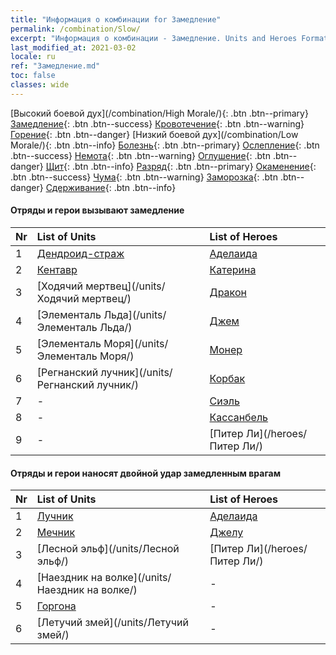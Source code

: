 ```yaml
---
title: "Информация о комбинации for Замедление"
permalink: /combination/Slow/
excerpt: "Информация о комбинации - Замедление. Units and Heroes Formation."
last_modified_at: 2021-03-02
locale: ru
ref: "Замедление.md"
toc: false
classes: wide
---
```


  [Высокий боевой дух](/combination/High Morale/){: .btn .btn--primary} [Замедление](/combination/Slow/){: .btn .btn--success} [Кровотечение](/combination/Bleeding/){: .btn .btn--warning} [Горение](/combination/Burning/){: .btn .btn--danger} [Низкий боевой дух](/combination/Low Morale/){: .btn .btn--info} [Болезнь](/combination/Disease/){: .btn .btn--primary} [Ослепление](/combination/Blind/){: .btn .btn--success} [Немота](/combination/Silence/){: .btn .btn--warning} [Оглушение](/combination/Stun/){: .btn .btn--danger} [Щит](/combination/Shield/){: .btn .btn--info} [Разряд](/combination/Static/){: .btn .btn--primary} [Окаменение](/combination/Petrify/){: .btn .btn--success} [Чума](/combination/Plague/){: .btn .btn--warning} [Заморозка](/combination/Freeze/){: .btn .btn--danger} [Сдерживание](/combination/Deterrence/){: .btn .btn--info} 


#### Отряды и герои вызывают замедление

  | Nr |  List of Units  | List of Heroes | 
  |:---|:----------------|:---------------| 
  | 1 | [Дендроид-страж](/units/Дендроид-страж/) | [Аделаида](/heroes/Аделаида/) |
  | 2 | [Кентавр](/units/Кентавр/) | [Катерина](/heroes/Катерина/) |
  | 3 | [Ходячий мертвец](/units/Ходячий мертвец/) | [Дракон](/heroes/Дракон/) |
  | 4 | [Элементаль Льда](/units/Элементаль Льда/) | [Джем](/heroes/Джем/) |
  | 5 | [Элементаль Моря](/units/Элементаль Моря/) | [Монер](/heroes/Монер/) |
  | 6 | [Регнанский лучник](/units/Регнанский лучник/) | [Корбак](/heroes/Корбак/) |
  | 7 | - | [Сиэль](/heroes/Сиэль/) |
  | 8 | - | [Кассанбель](/heroes/Кассанбель/) |
  | 9 | - | [Питер Ли](/heroes/Питер Ли/) |


#### Отряды и герои наносят двойной удар замедленным врагам

  | Nr |  List of Units  | List of Heroes | 
  |:---|:----------------|:---------------| 
  | 1 | [Лучник](/units/Лучник/) | [Аделаида](/heroes/Аделаида/) |
  | 2 | [Мечник](/units/Мечник/) | [Джелу](/heroes/Джелу/) |
  | 3 | [Лесной эльф](/units/Лесной эльф/) | [Питер Ли](/heroes/Питер Ли/) |
  | 4 | [Наездник на волке](/units/Наездник на волке/) | - |
  | 5 | [Горгона](/units/Горгона/) | - |
  | 6 | [Летучий змей](/units/Летучий змей/) | - |
